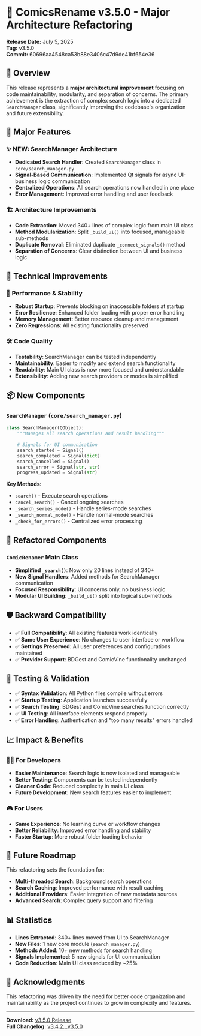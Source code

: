 # 🚀 ComicsRename v3.5.0 - Major Architecture Refactoring

**Release Date:** July 5, 2025  
**Tag:** v3.5.0  
**Commit:** 60696aa4548ca53b88e3406c47d9de41bf654e36

## 🎯 Overview

This release represents a **major architectural improvement** focusing on code maintainability, modularity, and separation of concerns. The primary achievement is the extraction of complex search logic into a dedicated `SearchManager` class, significantly improving the codebase's organization and future extensibility.

## 🔧 Major Features

### ✨ **NEW: SearchManager Architecture**
- **Dedicated Search Handler**: Created `SearchManager` class in `core/search_manager.py`
- **Signal-Based Communication**: Implemented Qt signals for async UI-business logic communication
- **Centralized Operations**: All search operations now handled in one place
- **Error Management**: Improved error handling and user feedback

### 🏗️ **Architecture Improvements**
- **Code Extraction**: Moved 340+ lines of complex logic from main UI class
- **Method Modularization**: Split `_build_ui()` into focused, manageable sub-methods
- **Duplicate Removal**: Eliminated duplicate `_connect_signals()` method
- **Separation of Concerns**: Clear distinction between UI and business logic

## 🎯 Technical Improvements

### 🚀 **Performance & Stability**
- **Robust Startup**: Prevents blocking on inaccessible folders at startup
- **Error Resilience**: Enhanced folder loading with proper error handling
- **Memory Management**: Better resource cleanup and management
- **Zero Regressions**: All existing functionality preserved

### 🛠️ **Code Quality**
- **Testability**: SearchManager can be tested independently
- **Maintainability**: Easier to modify and extend search functionality
- **Readability**: Main UI class is now more focused and understandable
- **Extensibility**: Adding new search providers or modes is simplified

## 📦 New Components

### `SearchManager` (`core/search_manager.py`)
```python
class SearchManager(QObject):
    """Manages all search operations and result handling"""
    
    # Signals for UI communication
    search_started = Signal()
    search_completed = Signal(dict)
    search_cancelled = Signal()
    search_error = Signal(str, str)
    progress_updated = Signal(str)
```

**Key Methods:**
- `search()` - Execute search operations
- `cancel_search()` - Cancel ongoing searches
- `_search_series_mode()` - Handle series-mode searches
- `_search_normal_mode()` - Handle normal-mode searches
- `_check_for_errors()` - Centralized error processing

## 🔄 Refactored Components

### `ComicRenamer` Main Class
- **Simplified `_search()`**: Now only 20 lines instead of 340+
- **New Signal Handlers**: Added methods for SearchManager communication
- **Focused Responsibility**: UI concerns only, no business logic
- **Modular UI Building**: `_build_ui()` split into logical sub-methods

## 🛡️ Backward Compatibility

- ✅ **Full Compatibility**: All existing features work identically
- ✅ **Same User Experience**: No changes to user interface or workflow
- ✅ **Settings Preserved**: All user preferences and configurations maintained
- ✅ **Provider Support**: BDGest and ComicVine functionality unchanged

## 🧪 Testing & Validation

- ✅ **Syntax Validation**: All Python files compile without errors
- ✅ **Startup Testing**: Application launches successfully
- ✅ **Search Testing**: BDGest and ComicVine searches function correctly
- ✅ **UI Testing**: All interface elements respond properly
- ✅ **Error Handling**: Authentication and "too many results" errors handled

## 📈 Impact & Benefits

### 👨‍💻 **For Developers**
- **Easier Maintenance**: Search logic is now isolated and manageable
- **Better Testing**: Components can be tested independently
- **Cleaner Code**: Reduced complexity in main UI class
- **Future Development**: New search features easier to implement

### 🎮 **For Users**
- **Same Experience**: No learning curve or workflow changes
- **Better Reliability**: Improved error handling and stability
- **Faster Startup**: More robust folder loading behavior

## 🔮 Future Roadmap

This refactoring sets the foundation for:
- **Multi-threaded Search**: Background search operations
- **Search Caching**: Improved performance with result caching
- **Additional Providers**: Easier integration of new metadata sources
- **Advanced Search**: Complex query support and filtering

## 📊 Statistics

- **Lines Extracted**: 340+ lines moved from UI to SearchManager
- **New Files**: 1 new core module (`search_manager.py`)
- **Methods Added**: 10+ new methods for search handling
- **Signals Implemented**: 5 new signals for UI communication
- **Code Reduction**: Main UI class reduced by ~25%

## 🙏 Acknowledgments

This refactoring was driven by the need for better code organization and maintainability as the project continues to grow in complexity and features.

---

**Download:** [v3.5.0 Release](https://github.com/r45635/ComicsRename/releases/tag/v3.5.0)  
**Full Changelog:** [v3.4.2...v3.5.0](https://github.com/r45635/ComicsRename/compare/v3.4.2...v3.5.0)
